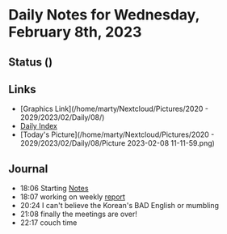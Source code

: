 # Daily Notes for Wednesday, February 8th, 2023 

## Status ()

## Links
*   [Graphics Link](/home/marty/Nextcloud/Pictures/2020 - 2029/2023/02/Daily/08/)
*   [Daily Index](./diary.md)
*   [Today's Picture](/home/marty/Nextcloud/Pictures/2020 - 2029/2023/02/Daily/08/Picture 2023-02-08 11-11-59.png)

## Journal
- 18:06 Starting [Notes](Notes.md)
- 18:07 working on weekly [report](report.md)
- 20:24 I can't believe the Korean's BAD English or mumbling
- 21:08 finally the meetings are over!
- 22:17 couch time
